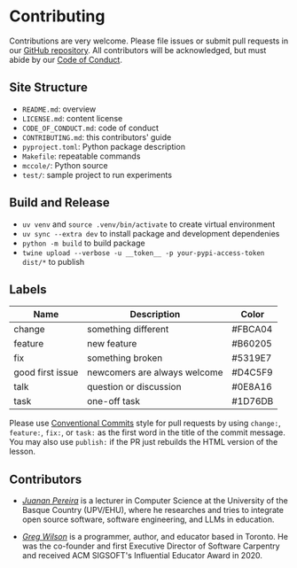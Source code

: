 # Contributing

Contributions are very welcome.
Please file issues or submit pull requests in our [GitHub repository][repo].
All contributors will be acknowledged,
but must abide by our [Code of Conduct](./CODE_OF_CONDUCT.md).

## Site Structure

-   `README.md`: overview
-   `LICENSE.md`: content license
-   `CODE_OF_CONDUCT.md`: code of conduct
-   `CONTRIBUTING.md`: this contributors' guide
-   `pyproject.toml`: Python package description
-   `Makefile`: repeatable commands
-   `mccole/`: Python source
-   `test/`: sample project to run experiments

## Build and Release

-   `uv venv` and `source .venv/bin/activate` to create virtual environment
-   `uv sync --extra dev` to install package and development dependenies
-   `python -m build` to build package
-   `twine upload --verbose -u __token__ -p your-pypi-access-token dist/*` to publish

## Labels

| Name             | Description                  | Color   |
| ---------------- | ---------------------------- | ------- |
| change           | something different          | #FBCA04 |
| feature          | new feature                  | #B60205 |
| fix              | something broken             | #5319E7 |
| good first issue | newcomers are always welcome | #D4C5F9 |
| talk             | question or discussion       | #0E8A16 |
| task             | one-off task                 | #1D76DB |

Please use [Conventional Commits][conventional] style for pull requests
by using `change:`, `feature:`, `fix:`, or `task:` as the first word
in the title of the commit message.
You may also use `publish:` if the PR just rebuilds the HTML version of the lesson.

## <a id="contributors">Contributors</a>

-   [*Juanan Pereira*][pereira-juanan] is a lecturer in Computer Science
    at the University of the Basque Country (UPV/EHU), where he researches and tries 
    to integrate open source software, software engineering, and LLMs in education.

-   [*Greg Wilson*][wilson-greg] is a programmer, author, and educator based in Toronto.
    He was the co-founder and first Executive Director of Software Carpentry
    and received ACM SIGSOFT's Influential Educator Award in 2020.

[conventional]: https://www.conventionalcommits.org/
[pereira-juanan]: https://ikasten.io/
[repo]: https://github.com/lessonomicon/mccole
[wilson-greg]: https://third-bit.com/
